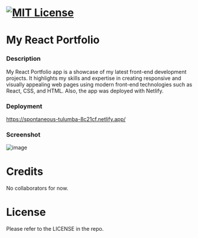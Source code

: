 #  [![MIT License](https://img.shields.io/badge/license-MIT-brightgreen)](https://img.shields.io/badge/license-MIT-brightgreen)

# My React Portfolio

### Description

My React Portfolio app is a showcase of my latest front-end development projects. It highlights my skills and expertise in creating responsive and visually appealing web pages using modern front-end technologies such as React, CSS, and HTML. Also, the app was deployed with Netlify.

### Deployment

https://spontaneous-tulumba-8c21cf.netlify.app/

### Screenshot

![image](https://user-images.githubusercontent.com/82023025/226216990-b8a17944-2877-441a-b58f-2ff9a6a6e2cf.png)

# Credits
No collaborators for now.

# License
Please refer to the LICENSE in the repo.
